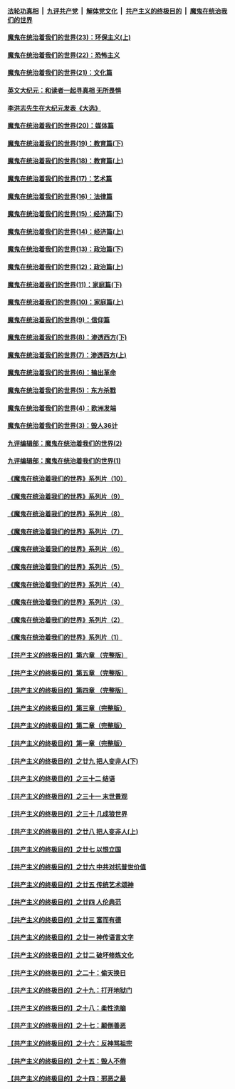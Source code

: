 

####  [法轮功真相](../../../../basic/blob/master/README.md?t=02011101) &nbsp;|&nbsp; [九评共产党](../../../../9ping.md/blob/master/README.md?t=02011101) &nbsp;|&nbsp; [解体党文化](../../../../jtdwh.md/blob/master/README.md?t=02011101)  &nbsp;|&nbsp; [共产主义的终极目的](../../../../gczydzjmd.md/blob/master/README.md?t=02011101) &nbsp;|&nbsp; [魔鬼在统治我们的世界](../../../../mgztzwmdsj.md/blob/master/README.md?t=02011101) 

#### [魔鬼在统治着我们的世界(23)：环保主义(上)](../pages/nsc422/n10688613.md?t=02011101) 

#### [魔鬼在统治着我们的世界(22)：恐怖主义](../pages/nsc422/n10614727.md?t=02011101) 

#### [魔鬼在统治着我们的世界(21)：文化篇](../pages/nsc422/n10597706.md?t=02011101) 

#### [英文大纪元：和读者一起寻真相 无所畏惧](../pages/nsc422/n12542027.md?t=02011101) 

#### [李洪志先生在大纪元发表《大选》](../pages/nsc422/n12534746.md?t=02011101) 

#### [魔鬼在统治着我们的世界(20)：媒体篇](../pages/nsc422/n10586579.md?t=02011101) 

#### [魔鬼在统治着我们的世界(19)：教育篇(下)](../pages/nsc422/n10564808.md?t=02011101) 

#### [魔鬼在统治着我们的世界(18)：教育篇(上)](../pages/nsc422/n10526970.md?t=02011101) 

#### [魔鬼在统治着我们的世界(17)：艺术篇](../pages/nsc422/n10499093.md?t=02011101) 

#### [魔鬼在统治着我们的世界(16)：法律篇](../pages/nsc422/n10485969.md?t=02011101) 

#### [魔鬼在统治着我们的世界(15)：经济篇(下)](../pages/nsc422/n10469975.md?t=02011101) 

#### [魔鬼在统治着我们的世界(14)：经济篇(上)](../pages/nsc422/n10457370.md?t=02011101) 

#### [魔鬼在统治着我们的世界(13)：政治篇(下)](../pages/nsc422/n10448270.md?t=02011101) 

#### [魔鬼在统治着我们的世界(12)：政治篇(上)](../pages/nsc422/n10444576.md?t=02011101) 

#### [魔鬼在统治着我们的世界(11)：家庭篇(下)](../pages/nsc422/n10440961.md?t=02011101) 

#### [魔鬼在统治着我们的世界(10)：家庭篇(上)](../pages/nsc422/n10435448.md?t=02011101) 

#### [魔鬼在统治着我们的世界(9)：信仰篇](../pages/nsc422/n10432159.md?t=02011101) 

#### [魔鬼在统治着我们的世界(8)：渗透西方(下)](../pages/nsc422/n10429603.md?t=02011101) 

#### [魔鬼在统治着我们的世界(7)：渗透西方(上)](../pages/nsc422/n10426013.md?t=02011101) 

#### [魔鬼在统治着我们的世界(6)：输出革命](../pages/nsc422/n10421536.md?t=02011101) 

#### [魔鬼在统治着我们的世界(5)：东方杀戮](../pages/nsc422/n10417707.md?t=02011101) 

#### [魔鬼在统治着我们的世界(4)：欧洲发端](../pages/nsc422/n10414890.md?t=02011101) 

#### [魔鬼在统治着我们的世界(3)：毁人36计](../pages/nsc422/n10411583.md?t=02011101) 

#### [九评编辑部：魔鬼在统治着我们的世界(2)](../pages/nsc422/n10410036.md?t=02011101) 

#### [九评编辑部：魔鬼在统治着我们的世界(1)](../pages/nsc422/n10406825.md?t=02011101) 

#### [《魔鬼在统治着我们的世界》系列片（10）](../pages/nsc422/n12292670.md?t=02011101) 

#### [《魔鬼在统治着我们的世界》系列片（9）](../pages/nsc422/n12290859.md?t=02011101) 

#### [《魔鬼在统治着我们的世界》系列片（8）](../pages/nsc422/n12287445.md?t=02011101) 

#### [《魔鬼在统治着我们的世界》系列片（7）](../pages/nsc422/n12283425.md?t=02011101) 

#### [《魔鬼在统治着我们的世界》系列片（6）](../pages/nsc422/n12282314.md?t=02011101) 

#### [《魔鬼在统治着我们的世界》系列片（5）](../pages/nsc422/n12281419.md?t=02011101) 

#### [《魔鬼在统治着我们的世界》系列片（4）](../pages/nsc422/n12274024.md?t=02011101) 

#### [《魔鬼在统治着我们的世界》系列片（3）](../pages/nsc422/n12271322.md?t=02011101) 

#### [《魔鬼在统治着我们的世界》系列片（2）](../pages/nsc422/n12269049.md?t=02011101) 

#### [《魔鬼在统治着我们的世界》系列片（1）](../pages/nsc422/n12267575.md?t=02011101) 

#### [【共产主义的终极目的】第六章 （完整版）](../pages/nsc422/n11428913.md?t=02011101) 

#### [【共产主义的终极目的】第五章 （完整版）](../pages/nsc422/n11428912.md?t=02011101) 

#### [【共产主义的终极目的】第四章 （完整版）](../pages/nsc422/n11428907.md?t=02011101) 

#### [【共产主义的终极目的】第三章（完整版）](../pages/nsc422/n11428848.md?t=02011101) 

#### [【共产主义的终极目的】第二章（完整版）](../pages/nsc422/n11428831.md?t=02011101) 

#### [【共产主义的终极目的】第一章（完整版）](../pages/nsc422/n11417651.md?t=02011101) 

#### [【共产主义的终极目的】之廿九 把人变非人(下)](../pages/nsc422/n11344140.md?t=02011101) 

#### [【共产主义的终极目的】之三十二 结语](../pages/nsc422/n11360535.md?t=02011101) 

#### [【共产主义的终极目的】之三十一 末世景观](../pages/nsc422/n11351129.md?t=02011101) 

#### [【共产主义的终极目的】之三十 几成狼世界](../pages/nsc422/n11348280.md?t=02011101) 

#### [【共产主义的终极目的】之廿八 把人变非人(上)](../pages/nsc422/n11340492.md?t=02011101) 

#### [【共产主义的终极目的】之廿七 以恨立国](../pages/nsc422/n11336944.md?t=02011101) 

#### [【共产主义的终极目的】之廿六 中共对抗普世价值](../pages/nsc422/n11324785.md?t=02011101) 

#### [【共产主义的终极目的】之廿五 传统艺术颂神](../pages/nsc422/n11296396.md?t=02011101) 

#### [【共产主义的终极目的】之廿四 人伦典范](../pages/nsc422/n11296397.md?t=02011101) 

#### [【共产主义的终极目的】之廿三 富而有德](../pages/nsc422/n11283598.md?t=02011101) 

#### [【共产主义的终极目的】之廿一 神传语言文字](../pages/nsc422/n11263265.md?t=02011101) 

#### [【共产主义的终极目的】之廿二 破坏修炼文化](../pages/nsc422/n11245728.md?t=02011101) 

#### [【共产主义的终极目的】之二十：偷天换日](../pages/nsc422/n11238846.md?t=02011101) 

#### [【共产主义的终极目的】之十九：打开地狱门](../pages/nsc422/n11206376.md?t=02011101) 

#### [【共产主义的终极目的】之十八：柔性洗脑](../pages/nsc422/n11199994.md?t=02011101) 

#### [【共产主义的终极目的】之十七：颠倒善恶](../pages/nsc422/n11179782.md?t=02011101) 

#### [【共产主义的终极目的】之十六：反神骂祖宗](../pages/nsc422/n11166798.md?t=02011101) 

#### [【共产主义的终极目的】之十五：毁人不倦](../pages/nsc422/n11166792.md?t=02011101) 

#### [【共产主义的终极目的】之十四：邪恶之最](../pages/nsc422/n11150249.md?t=02011101) 


